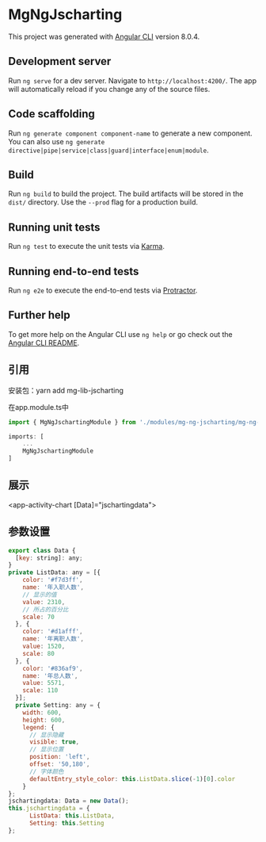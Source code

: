 # MgNgJscharting

This project was generated with [Angular CLI](https://github.com/angular/angular-cli) version 8.0.4.

## Development server

Run `ng serve` for a dev server. Navigate to `http://localhost:4200/`. The app will automatically reload if you change any of the source files.

## Code scaffolding

Run `ng generate component component-name` to generate a new component. You can also use `ng generate directive|pipe|service|class|guard|interface|enum|module`.

## Build

Run `ng build` to build the project. The build artifacts will be stored in the `dist/` directory. Use the `--prod` flag for a production build.

## Running unit tests

Run `ng test` to execute the unit tests via [Karma](https://karma-runner.github.io).

## Running end-to-end tests

Run `ng e2e` to execute the end-to-end tests via [Protractor](http://www.protractortest.org/).

## Further help

To get more help on the Angular CLI use `ng help` or go check out the [Angular CLI README](https://github.com/angular/angular-cli/blob/master/README.md).


## 引用
安装包：yarn add mg-lib-jscharting

在app.module.ts中
```javascript
import { MgNgJschartingModule } from './modules/mg-ng-jscharting/mg-ng-jscharting.module';

imports: [
    ...
    MgNgJschartingModule
]
```
## 展示
<app-activity-chart [Data]="jschartingdata"></app-activity-chart>

## 参数设置
```javascript
export class Data {
  [key: string]: any;
}
private ListData: any = [{
    color: '#f7d3ff',
    name: '年入职人数',
    // 显示的值
    value: 2310,
    // 所占的百分比
    scale: 70
  }, {
    color: '#d1afff',
    name: '年离职人数',
    value: 1520,
    scale: 80
  }, {
    color: '#836af9',
    name: '年总人数',
    value: 5571,
    scale: 110
  }];
  private Setting: any = {
    width: 600,
    height: 600,
    legend: {
      // 显示隐藏
      visible: true,
      // 显示位置
      position: 'left',
      offset: '50,180',
      // 字体颜色
      defaultEntry_style_color: this.ListData.slice(-1)[0].color
    }
};
jschartingdata: Data = new Data();
this.jschartingdata = {
      ListData: this.ListData,
      Setting: this.Setting
};
```